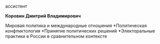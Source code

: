 ассистент



**Коровин Дмитрий Владимирович**

Мировая политика и международные отношения
	*Политическая конфликтология
	*Принятие политических решений
	*Электоральные практики в России в сравнительном контексте